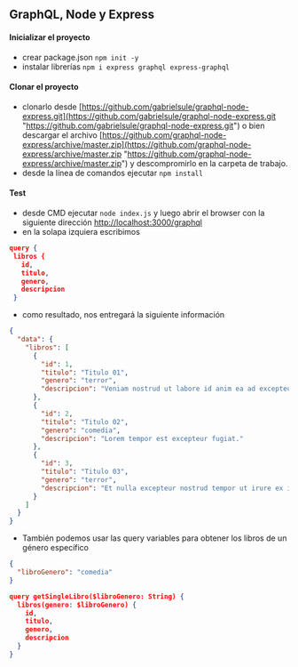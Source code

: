 ## GraphQL, Node y Express

#### Inicializar el proyecto

- crear package.json `npm init -y`
- instalar librerías `npm i express graphql express-graphql`

#### Clonar el proyecto 

- clonarlo desde [https://github.com/gabrielsule/graphql-node-express.git](https://github.com/gabrielsule/graphql-node-express.git "https://github.com/gabrielsule/graphql-node-express.git") o bien descargar el archivo [https://github.com/graphql-node-express/archive/master.zip](https://github.com/graphql-node-express/archive/master.zip "https://github.com/graphql-node-express/archive/master.zip") y  descompromirlo en la carpeta de trabajo.
- desde la línea de comandos ejecutar `npm install`

#### Test

- desde CMD ejecutar `node index.js` y luego abrir el browser con la siguiente dirección [http://localhost:3000/graphql](http://localhost:3000/graphql "http://localhost:3000/graphql")
- en la solapa izquiera escribimos 

 ```json
query {
  libros {
    id,
    titulo,
    genero,
    descripcion
  }
```
- como resultado, nos entregará la siguiente información
```json
{
  "data": {
    "libros": [
      {
        "id": 1,
        "titulo": "Titulo 01",
        "genero": "terror",
        "descripcion": "Veniam nostrud ut labore id anim ea ad excepteur."
      },
      {
        "id": 2,
        "titulo": "Titulo 02",
        "genero": "comedia",
        "descripcion": "Lorem tempor est excepteur fugiat."
      },
      {
        "id": 3,
        "titulo": "Titulo 03",
        "genero": "terror",
        "descripcion": "Et nulla excepteur nostrud tempor ut irure ex ipsum eiusmod."
      }
    ]
  }
}
```

- También podemos usar las query variables para obtener los libros de un género específico
```json
{
  "libroGenero": "comedia"
}
```

```json
query getSingleLibro($libroGenero: String) {
  libros(genero: $libroGenero) {
    id,
    titulo,
    genero,
    descripcion
  }
}
```
